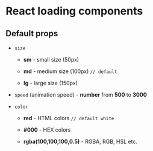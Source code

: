 # React loading components

## **Default props**

- `size`

  - **sm** - small size (50px)

  - **md** - medium size (100px) `// default`

  - **lg** - large size (150px)

- `speed` (animation speed) - **number** from **500** to **3000**

- `color`

  - **red** - HTML colors `// default white`

  - **#000** - HEX colors

  - **rgba(100,100,100,0.5)** - RGBA, RGB, HSL etc.
